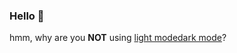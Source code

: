 ### Hello 👋

hmm, why are you **NOT** using [light mode](https://github.com/settings/appearance#gh-dark-mode-only)[dark mode](https://github.com/settings/appearance#gh-light-mode-only)?
